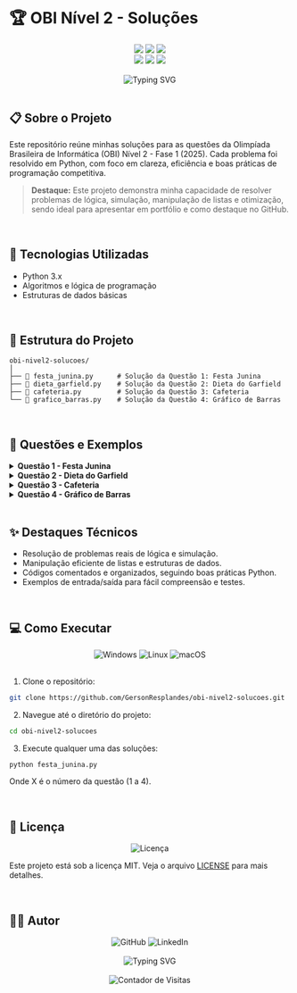 # 🏆 OBI Nível 2 - Soluções

<div align="center">
  <img src="https://img.shields.io/badge/Python-3.x-3776AB?style=for-the-badge&logo=python&logoColor=white"/>
  <img src="https://img.shields.io/badge/OBI-Nível%202-2EA44F?style=for-the-badge&logo=codeforces&logoColor=white"/>
  <img src="https://img.shields.io/badge/Status-Concluído-00C853?style=for-the-badge&logo=check-circle&logoColor=white"/>
  
  <br>
  <img src="https://img.shields.io/badge/Algoritmos-FF6B6B?style=for-the-badge&logo=code&logoColor=white"/>
  <img src="https://img.shields.io/badge/Lógica-4A90E2?style=for-the-badge&logo=braintree&logoColor=white"/>
  <img src="https://img.shields.io/badge/Competição-FFD700?style=for-the-badge&logo=trophy&logoColor=white"/>
</div>

<br>

<div align="center">
  <img src="https://readme-typing-svg.herokuapp.com?font=Fira+Code&weight=500&size=40&pause=1000&color=2EA44F&center=true&vCenter=true&random=false&width=600&height=100&lines=Olimpíada+Brasileira+de+Informática;Soluções+Nível+2" alt="Typing SVG" />
</div>

<br>

## 📋 Sobre o Projeto

Este repositório reúne minhas soluções para as questões da Olimpíada Brasileira de Informática (OBI) Nível 2 - Fase 1 (2025). Cada problema foi resolvido em Python, com foco em clareza, eficiência e boas práticas de programação competitiva.

> **Destaque:** Este projeto demonstra minha capacidade de resolver problemas de lógica, simulação, manipulação de listas e otimização, sendo ideal para apresentar em portfólio e como destaque no GitHub.

<br>

## 🚀 Tecnologias Utilizadas

- Python 3.x
- Algoritmos e lógica de programação
- Estruturas de dados básicas

<br>

## 📁 Estrutura do Projeto

```
obi-nivel2-solucoes/
│
├── 📄 festa_junina.py      # Solução da Questão 1: Festa Junina
├── 📄 dieta_garfield.py    # Solução da Questão 2: Dieta do Garfield
├── 📄 cafeteria.py         # Solução da Questão 3: Cafeteria
└── 📄 grafico_barras.py    # Solução da Questão 4: Gráfico de Barras
```

<br>

## 🎯 Questões e Exemplos

<details>
<summary><b>Questão 1 - Festa Junina</b></summary>

- **Descrição:** Calcule a menor distância total que Luísa precisa percorrer para visitar o supermercado e a lojinha, em qualquer ordem, e retornar à escola.
- **Dificuldade:** ⭐⭐
- **Complexidade:** O(1)
- **Solução:** [`festa_junina.py`](festa_junina.py)

**Exemplo de entrada:**

```
10
5
13
```

**Exemplo de saída:**

```
16
```

</details>

<details>
<summary><b>Questão 2 - Dieta do Garfield</b></summary>

- **Descrição:** Calcule quantas calorias Garfield ainda pode consumir sem ultrapassar o limite diário, dado o histórico de refeições.
- **Dificuldade:** ⭐⭐⭐
- **Complexidade:** O(N)
- **Solução:** [`dieta_garfield.py`](dieta_garfield.py)

**Exemplo de entrada:**

```
3 2000
65 15 20
40 20 25
50 10 35
```

**Exemplo de saída:**

```
655
```

</details>

<details>
<summary><b>Questão 3 - Cafeteria</b></summary>

- **Descrição:** Verifique se é possível preparar uma bebida com a quantidade de leite desejada, dado o volume da xícara e doses de café.
- **Dificuldade:** ⭐⭐⭐
- **Complexidade:** O(C/D)
- **Solução:** [`cafeteria.py`](cafeteria.py)

**Exemplo de entrada:**

```
130
150
200
30
```

**Exemplo de saída:**

```
S
```

</details>

<details>
<summary><b>Questão 4 - Gráfico de Barras</b></summary>

- **Descrição:** Gere um gráfico de barras em texto a partir da popularidade de brinquedos.
- **Dificuldade:** ⭐⭐⭐⭐
- **Complexidade:** O(N\*H)
- **Solução:** [`grafico_barras.py`](grafico_barras.py)

**Exemplo de entrada:**

```
4
4 2 5 3
```

**Exemplo de saída:**

```
0 0 1 0
1 0 1 0
1 0 1 1
1 1 1 1
1 1 1 1
```

</details>

<br>

## ✨ Destaques Técnicos

- Resolução de problemas reais de lógica e simulação.
- Manipulação eficiente de listas e estruturas de dados.
- Códigos comentados e organizados, seguindo boas práticas Python.
- Exemplos de entrada/saída para fácil compreensão e testes.

<br>

## 💻 Como Executar

<div align="center">
  <img src="https://img.shields.io/badge/Windows-0078D6?style=for-the-badge&logo=windows&logoColor=white" alt="Windows"/>
  <img src="https://img.shields.io/badge/Linux-FCC624?style=for-the-badge&logo=linux&logoColor=black" alt="Linux"/>
  <img src="https://img.shields.io/badge/macOS-000000?style=for-the-badge&logo=apple&logoColor=white" alt="macOS"/>
</div>

<br>

1. Clone o repositório:

```bash
git clone https://github.com/GersonResplandes/obi-nivel2-solucoes.git
```

2. Navegue até o diretório do projeto:

```bash
cd obi-nivel2-solucoes
```

3. Execute qualquer uma das soluções:

```bash
python festa_junina.py
```

Onde X é o número da questão (1 a 4).

<br>

## 📄 Licença

<div align="center">
  <img src="https://img.shields.io/badge/Licença-MIT-yellow?style=for-the-badge&logo=license&logoColor=white" alt="Licença"/>
</div>

Este projeto está sob a licença MIT. Veja o arquivo [LICENSE](LICENSE) para mais detalhes.

<br>

## 👨‍💻 Autor

<div align="center">
  <img src="https://img.shields.io/badge/GitHub-GersonResplandes-181717?style=for-the-badge&logo=github&logoColor=white" alt="GitHub"/>
  <img src="https://img.shields.io/badge/LinkedIn-GersonResplandes-0077B5?style=for-the-badge&logo=linkedin&logoColor=white" alt="LinkedIn"/>
</div>

<br>

<div align="center">
  <img src="https://readme-typing-svg.herokuapp.com?font=Fira+Code&weight=500&size=20&pause=1000&color=2EA44F&center=true&vCenter=true&random=false&width=600&height=50&lines=Desenvolvido+por+GersonResplandes" alt="Typing SVG" />
</div>

<br>

<div align="center">
  <img src="https://profile-counter.glitch.me/obi-nivel2-solucoes/count.svg" alt="Contador de Visitas"/>
</div>
